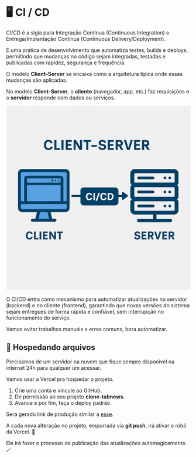 # 🖥️ CI / CD

CI/CD é a sigla para Integração Contínua (Continuous Integration) e Entrega/Implantação Contínua (Continuous Delivery/Deployment).

É uma prática de desenvolvimento que automatiza testes, builds e deploys, permitindo que mudanças no código sejam integradas, testadas e publicadas com rapidez, segurança e frequência.

O modelo **Client-Server** se encaixa como a arquitetura típica onde essas mudanças são aplicadas.

No modelo **Client-Server**, o **cliente** (navegador, app, etc.) faz requisições e o **servidor** responde com dados ou serviços. 

![Cliente Servidor com CI/CD](img/ci-cd-client-server.png)

O CI/CD entra como mecanismo para automatizar atualizações no servidor (backend) e no cliente (frontend), garantindo que novas versões do sistema sejam entregues de forma rápida e confiável, sem interrupção no funcionamento do serviço.

Vamos evitar trabalhos manuais e erros comuns, bora automatizar.

## 🏨 Hospedando arquivos

Precisamos de um servidor na nuvem que fique sempre disponível na internet 24h para qualquer um acessar.

Vamos usar a Vercel pra hospedar o projeto.

1. Crie uma conta e vincule ao GitHub.
2. De permissão ao seu projeto **clone-tabnews**.
3. Avance e por fim, faça o deploy padrão.

Será gerado link de produção similar a [esse](https://clone-tabnews-steel-kappa.vercel.app/).

A cada nova alteração no projeto, empurrada via **git push**, irá ativar o robô da Vercel. 🤖 

Ele irá fazer o processo de publicação das atualizações automagicamente. 🪄